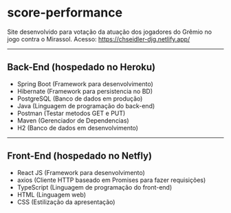 # score-performance

Site desenvolvido para votação da atuação dos jogadores do Grêmio no jogo contra o Mirassol.
Acesso: https://chseidler-djg.netlify.app/

--------------------
## Back-End (hospedado no Heroku)
- Spring Boot (Framework para desenvolvimento)
- Hibernate (Framework para persistencia no BD)
- PostgreSQL (Banco de dados em produção)
- Java (Linguagem de programação do back-end)
- Postman (Testar metodos GET e PUT)
- Maven (Gerenciador de Dependencias)
- H2 (Banco de dados em desenvolvimento)

--------------------
## Front-End (hospedado no Netfly)
- React JS (Framework para desenvolvimento)
- axios (Cliente HTTP baseado em Promises para fazer requisições)
- TypeScript (Linguagem de programação do front-end)
- HTML (Linguagem web)
- CSS (Estilização da apresentação)
